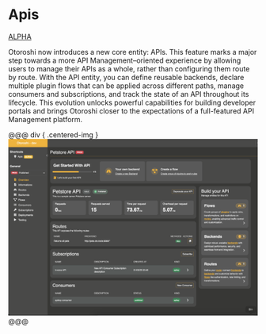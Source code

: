 # Apis

<div style="display: flex; align-items: center; gap: .5rem;">
<a class="badge" href="https://maif.github.io/otoroshi/manual/plugins/built-in-plugins.html#otoroshi.next.plugins.ApikeyCalls">ALPHA</a>
</div>

Otoroshi now introduces a new core entity: APIs. This feature marks a major step towards a more API Management–oriented experience by allowing users to manage their APIs as a whole, rather than configuring them route by route. With the API entity, you can define reusable backends, declare multiple plugin flows that can be applied across different paths, manage consumers and subscriptions, and track the state of an API throughout its lifecycle. This evolution unlocks powerful capabilities for building developer portals and brings Otoroshi closer to the expectations of a full-featured API Management platform.

@@@ div { .centered-img }
<img src="../imgs/apis-home.png" />
@@@
